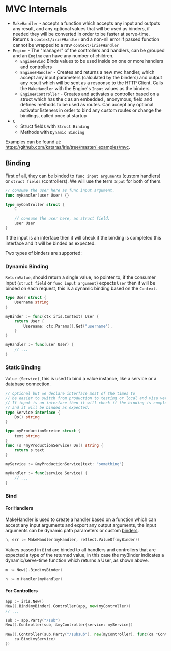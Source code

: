 # MVC Internals

* `MakeHandler` - accepts a function which accepts any input and outputs any result, and any optional values that will be used as binders, if needed they will be converted in order to be faster at serve-time. Returns a `context/iris#Handler` and a non-nil error if passed function cannot be wrapped to a raw `context/iris#Handler`
* `Engine` - The "manager" of the controllers and handlers, can be grouped and an `Engine` can have any number of children.
    * `Engine#Bind` Binds values to be used inside on one or more handlers and controllers
    * `Engine#Handler` - Creates and returns a new mvc handler, which accept any input parameters (calculated by the binders) and output any result which will be sent as a response to the HTTP Client. Calls the `MakeHandler` with the Engine's `Input` values as the binders
    * `Engine#Controller` - Creates and activates a controller based on a struct which has the `C` as an embedded , anonymous, field and defines methods to be used as routes. Can accept any optional activator listeners in order to bind any custom routes or change the bindings, called once at startup
* `C`
    * Struct fields with `Struct Binding`
    * Methods with `Dynamic Binding`


Examples can be found at: https://github.com/kataras/iris/tree/master/_examples/mvc.

## Binding

First of all, they can be binded to `func input arguments` (custom handlers) or `struct fields` (controllers). We will use the term `Input` for both of them.

```go
// consume the user here as func input argument.
func myHandler(user User) {}

type myController struct {
    C

    // consume the user here, as struct field.
    user User 
}
```

If the input is an interface then it will check if the binding is completed this interface
and it will be binded as expected.

Two types of binders are supported:

### Dynamic Binding

`ReturnValue`, should return a single value, no pointer to, if the consumer Input (`struct field` or `func input argument`) expects `User` then it will be binded on each request, this is a dynamic binding based on the `Context`.

```go
type User struct {
    Username string
}

myBinder := func(ctx iris.Context) User {
    return User {
        Username: ctx.Params().Get("username"),
    }
}

myHandler := func(user User) {
    // ...
}
```

### Static Binding

`Value (Service)`, this is used to bind a value instance, like a service or a database connection.

```go
// optional but we declare interface most of the times to 
// be easier to switch from production to testing or local and visa versa.
// If input is an interface then it will check if the binding is completed this interface
// and it will be binded as expected.
type Service interface { 
    Do() string
}

type myProductionService struct {
    text string
}
func (s *myProductionService) Do() string {
    return s.text
}

myService := &myProductionService{text: "something"}

myHandler := func(service Service) {
    // ...
}
```

### Bind

#### For Handlers

MakeHandler is used to create a handler based on a function which can accept any input arguments and export any output arguments, the input arguments can be dynamic path parameters or custom [binders](#binding).

```go
h, err := MakeHandler(myHandler, reflect.ValueOf(myBinder))
```

Values passed in `Bind` are binded to all handlers and controllers that are expected a type of the returned value, in this case the myBinder indicates a dynamic/serve-time function which returns a User, as shown above.

```go
m := New().Bind(myBinder)

h := m.Handler(myHandler)
```

#### For Controllers

```go
app := iris.New()
New().Bind(myBinder).Controller(app, new(myController))
// ...
```

```go
sub := app.Party("/sub")
New().Controller(sub, &myController{service: myService})
```

```go
New().Controller(sub.Party("/subsub"), new(myController), func(ca *ControllerActivator) {
    ca.Bind(myService)
})
```